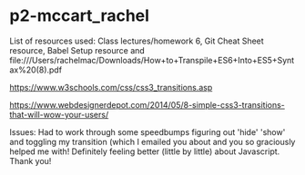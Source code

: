 # p2-mccart_rachel

List of resources used: 
Class lectures/homework 6, Git Cheat Sheet resource, Babel Setup resource and file:///Users/rachelmac/Downloads/How+to+Transpile+ES6+Into+ES5+Syntax%20(8).pdf

https://www.w3schools.com/css/css3_transitions.asp

https://www.webdesignerdepot.com/2014/05/8-simple-css3-transitions-that-will-wow-your-users/ 

Issues: 
Had to work through some speedbumps figuring out 'hide' 'show' and toggling my transition (which I emailed you about and you so graciously helped me with! Definitely feeling better (little by little) about Javascript. Thank you! 
